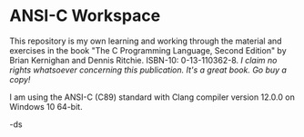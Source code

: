 # ANSI-C Workspace

This repository is my own learning and working through the material and exercises in the book "The C Programming Language, Second Edition" by Brian Kernighan and Dennis Ritchie. ISBN-10: 0-13-110362-8.
_I claim no rights whatsoever concerning this publication. It's a great book. Go buy a copy!_

I am using the ANSI-C (C89) standard with Clang compiler version 12.0.0 on Windows 10 64-bit.

-ds
